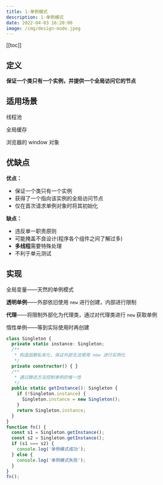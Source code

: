 ```yaml
---
title: 1-单例模式
description: 1-单例模式
date: 2022-04-03 16:20:00
image: /img/design-mode.jpeg
---
```


[[toc]]

## 定义

**保证一个类只有一个实例，并提供一个全局访问它的节点**

## 适用场景

线程池

全局缓存

浏览器的 window 对象

## 优缺点

**优点：**
- 保证一个类只有一个实例
- 获得了一个指向该实例的全局访问节点
- 仅在首次请求单例对象时将其初始化

**缺点：**
- 违反单一职责原则
- 可能掩盖不良设计(程序各个组件之间了解过多)
- **多线程**需要特殊处理
- 不利于单元测试

## 实现

全局变量——天然的单例模式

**透明单例**——外部依旧使用 `new` 进行创建，内部进行限制

**代理**——将限制外部化为代理类，通过对代理类进行 `new` 获取单例

惰性单例——等到实际使用时再创建

```ts
class Singleton {
  private static instance: Singleton;
  /**
   * 构造函数私有化，保证外部无法使用 new 进行实例化
   */
  private constructor() { }
  /**
   * 通过静态方法控制单例的唯一性
   */
  public static getInstance(): Singleton {
    if (!Singleton.instance) {
      Singleton.instance = new Singleton();
    }
    return Singleton.instance;
  }
}
function fn() {
  const s1 = Singleton.getInstance();
  const s2 = Singleton.getInstance();
  if (s1 === s2) {
    console.log('单例模式成功');
  } else {
    console.log('单例模式失败');
  }
}
fn();
```